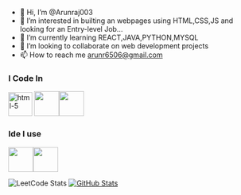 - 👋 Hi, I’m @Arunraj003
- 👀 I’m interested in builting an webpages using HTML,CSS,JS and looking for an Entry-level Job...
- 🌱 I’m currently learning  REACT,JAVA,PYTHON,MYSQL
- 💞️ I’m looking to collaborate on web development projects
- 📫 How to reach me arunr6506@gmail.com

### I Code In
<img width="48" height="48" src="https://img.icons8.com/pulsar-gradient/48/html-5.png" alt="html-5"/>
<img width="50" height="50"  src="https://img.shields.io/badge/CSS-239120?&style=for-the-badge&logo=css3&logoColor=white" /><img width="50" height="50"  src="https://img.shields.io/badge/JavaScript-F7DF1E?style=for-the-badge&logo=javascript&logoColor=black" />

### Ide I use 
<img width="50" height="50" src="https://img.shields.io/badge/Visual_Studio_Code-0078D4?style=for-the-badge&logo=visual%20studio%20code&logoColor=white" /><img width="50" height="50" src="	https://img.shields.io/badge/Eclipse-2C2255?style=for-the-badge&logo=eclipse&logoColor=white" />



![LeetCode Stats](https://leetcard.jacoblin.cool/arun03?theme=dark&font=Marcellus&ext=contest)
[![GitHub Stats](https://stats.quira.sh/Arunraj003/github?theme=dark)](https://quira.sh?utm_source=widgets&utm_campaign=Arunraj003)

